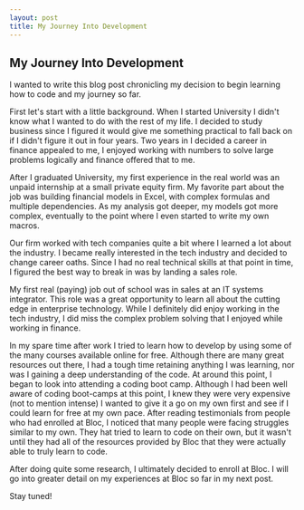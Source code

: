 ```yaml
---
layout: post
title: My Journey Into Development
---
```


## My Journey Into Development

I wanted to write this blog post chronicling my decision to begin learning how to code and my journey so far.

First let's start with a little background. When I started University I didn't know what I wanted to do with the rest of my life. I decided to study business since I figured it would give me something practical to fall back on if I didn't figure it out in four years. Two years in I decided a career in finance appealed to me, I enjoyed working with numbers to solve large problems logically and finance offered that to me.

After I graduated University, my first experience in the real world was an unpaid internship at a small private equity firm. My favorite part about the job was building financial models in Excel, with complex formulas and multiple dependencies. As my analysis got deeper, my models got more complex, eventually to the point where I even started to write my own macros.

Our firm worked with tech companies quite a bit where I learned a lot about the industry. I became really interested in the tech industry and decided to change career oaths. Since I had no real technical skills at that point in time, I figured the best way to break in was by landing a sales role.

My first real (paying) job out of school was in sales at an IT systems integrator. This role was a great opportunity to learn all about the cutting edge in enterprise technology. While I definitely did enjoy working in the tech industry, I did miss the complex problem solving that I enjoyed while working in finance.

In my spare time after work I tried to learn how to develop by using some of the many courses available online for free. Although there are many great resources out there, I had a tough time retaining anything I was learning, nor was I gaining a deep understanding of the code. At around this point, I began to look into attending a coding boot camp. Although I had been well aware of coding boot-camps at this point, I knew they were very expensive (not to mention intense) I wanted to give it a go on my own first and see if I could learn for free at my own pace. After reading testimonials from people who had enrolled at Bloc, I noticed that many people were facing struggles similar to my own. They hat tried to learn to code on their own, but it wasn't until they had all of the resources provided by Bloc that they were actually able to truly learn to code.

After doing quite some research, I ultimately decided to enroll at Bloc. I will go into greater detail on my experiences at Bloc so far in my next post.

Stay tuned!
